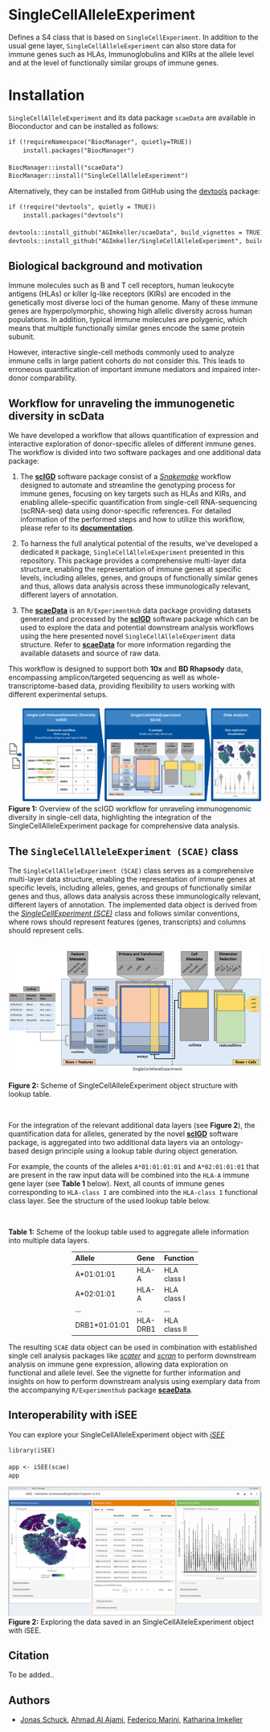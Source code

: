 # SingleCellAlleleExperiment

Defines a S4 class that is based on `SingleCellExperiment`. In addition to the usual gene layer, `SingleCellAlleleExperiment` can also store data for immune genes such as HLAs, Immunoglobulins and KIRs at the allele level and at the level of functionally similar groups of immune genes.

# Installation

`SingleCellAlleleExperiment` and its data package `scaeData` are available in Bioconductor and can be installed as follows:

```markdown
if (!requireNamespace("BiocManager", quietly=TRUE))
    install.packages("BiocManager")

BiocManager::install("scaeData")
BiocManager::install("SingleCellAlleleExperiment")
```

Alternatively, they can be installed from GitHub using the [devtools](https://github.com/r-lib/devtools) package:

```markdown
if (!require("devtools", quietly = TRUE))
    install.packages("devtools")

devtools::install_github("AGImkeller/scaeData", build_vignettes = TRUE)
devtools::install_github("AGImkeller/SingleCellAlleleExperiment", build_vignettes = TRUE)
```

## Biological background and motivation

Immune molecules such as B and T cell receptors, human leukocyte antigens (HLAs) or killer Ig-like receptors (KIRs) are encoded in the genetically most diverse loci of the human genome. Many of these immune genes are hyperpolymorphic, showing high allelic diversity across human populations. In addition, typical immune molecules are polygenic, which means that multiple functionally similar genes encode the same protein subunit. 

However, interactive single-cell methods commonly used to analyze immune cells in large patient cohorts do not consider this. This leads to erroneous quantification of important immune mediators and impaired inter-donor comparability. 

## Workflow for unraveling the immunogenetic diversity in scData

We have developed a workflow that allows quantification of expression and interactive exploration of donor-specific alleles of different immune genes. The workflow is divided into two software packages and one additional data package: 

1. The **[scIGD](https://github.com/AGImkeller/scIGD)** software package consist of a *[Snakemake](https://snakemake.readthedocs.io/en/stable/)* workflow designed to automate and streamline the genotyping process for immune genes, focusing on key targets such as HLAs and KIRs, and enabling allele-specific quantification from single-cell RNA-sequencing (scRNA-seq) data using donor-specific references. For detailed information of the performed steps and how to utilize this workflow, please refer to its **[documentation](https://github.com/AGImkeller/scIGD)**.

2. To harness the full analytical potential of the results, we've developed a dedicated `R` package, `SingleCellAlleleExperiment` presented in this repository. This package provides a comprehensive multi-layer data structure, enabling the representation of immune genes at specific levels, including alleles, genes, and groups of functionally similar genes and thus, allows data analysis across these immunologically relevant, different layers of annotation.

3. The **[scaeData](https://github.com/AGImkeller/scaeData)** is an `R/ExperimentHub` data package providing datasets generated and processed by the **[scIGD](https://github.com/AGImkeller/scIGD)** software package which can be used to explore the data and potential downstream analysis workflows using the here presented novel `SingleCellAlleleExperiment` data structure. Refer to **[scaeData](https://github.com/AGImkeller/scaeData)** for more information regarding the available datasets and source of raw data. 

This workflow is designed to support both **10x** and **BD Rhapsody** data, encompassing amplicon/targeted sequencing as well as whole-transcriptome-based data, providing flexibility to users working with different experimental setups.

![scIGD workflow](vignettes/scIGD_SCAE_workflow_final.png)
**Figure 1:** Overview of the scIGD workflow for unraveling immunogenomic diversity in single-cell data, highlighting the integration of the SingleCellAlleleExperiment package for comprehensive data analysis.

## The `SingleCellAlleleExperiment (SCAE)` class

The `SingleCellAlleleExperiment (SCAE)` class serves as a comprehensive multi-layer data structure, enabling the representation of immune genes at specific levels, including alleles, genes, and groups of functionally similar genes and thus, allows data analysis across these immunologically relevant, different layers of annotation. The implemented data object is derived from the *[SingleCellExperiment (SCE)](https://bioconductor.org/packages/release/bioc/html/SingleCellExperiment.html)* class and follows similar conventions, where rows should represent features (genes, transcripts) and columns should represent cells.

<br>

<div style="text-align: center;">
  <img src="vignettes/scae_advanced.png" alt="Scheme of SingleCellAlleleExperiment object structure with lookup table." width="600">
</div>

**Figure 2:** Scheme of SingleCellAlleleExperiment object structure with lookup table.

<br>

For the integration of the relevant additional data layers (see **Figure 2**), the quantification data for alleles, generated by the novel **[scIGD](https://github.com/AGImkeller/scIGD)** software package, is aggregated into two additional data layers via an ontology-based design principle using a lookup table during object generation.

For example, the counts of the alleles `A*01:01:01:01` and `A*02:01:01:01` that are present in the raw input data will be combined into the `HLA-A` immune gene layer (see **Table 1** below). Next, all counts of immune genes corresponding to `HLA-class I` are combined into the `HLA-class I` functional class layer. See the structure of the used lookup table below.

<br>

**Table 1:** Scheme of the lookup table used to aggregate allele information into multiple data layers.

<div style="margin: 0 auto; width: 50%;">

| Allele       | Gene       | Function    |
| :----------- | :--------- | :---------- |
| A*01:01:01   | HLA-A      | HLA class I |
| A*02:01:01   | HLA-A      | HLA class I |
| ...          | ...        | ...         |
| DRB1*01:01:01| HLA-DRB1   | HLA class II|
</div>

The resulting `SCAE` data object can be used in combination with established single cell analysis packages like *[scater](https://bioconductor.org/packages/release/bioc/html/scater.html)* and *[scran](https://bioconductor.org/packages/release/bioc/html/scran.html)* to perform downstream analysis on immune gene expression, allowing data exploration on functional and allele level. See the vignette for further information and insights on how to perform downstream analysis using exemplary data from the accompanying `R/Experimenthub` package **[scaeData](https://github.com/AGImkeller/scaeData)**.

## Interoperability with iSEE

You can explore your SingleCellAlleleExperiment object with *[iSEE](https://master.bioconductor.org/packages/release/bioc/html/iSEE.html)*

```markdown
library(iSEE)

app <- iSEE(scae)
app
```

![Interoperability with iSEE](vignettes/iSee_scae.png)
**Figure 2:** Exploring the data saved in an SingleCellAlleleExperiment object with iSEE.


## Citation

To be added..

## Authors 

- [Jonas Schuck](https://github.com/Jonas-Schuck), [Ahmad Al Ajami](https://github.com/ahmadalajami), [Federico Marini](https://github.com/federicomarini), [Katharina Imkeller](https://github.com/imkeller)
